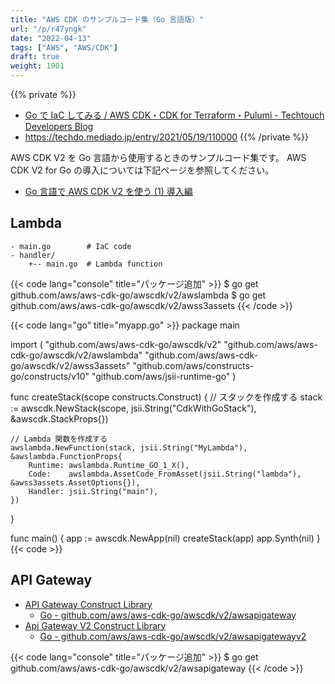 ```yaml
---
title: "AWS CDK のサンプルコード集（Go 言語版）"
url: "/p/r47yngk"
date: "2022-04-13"
tags: ["AWS", "AWS/CDK"]
draft: true
weight: 1901
---
```


{{% private %}}
- [Go で IaC してみる / AWS CDK・CDK for Terraform・Pulumi - Techtouch Developers Blog](https://tech.techtouch.jp/entry/go-iac)
- https://techdo.mediado.jp/entry/2021/05/19/110000
{{% /private %}}


AWS CDK V2 を Go 言語から使用するときのサンプルコード集です。
AWS CDK V2 for Go の導入については下記ページを参照してください。

- [Go 言語で AWS CDK V2 を使う (1) 導入編](/p/54s6es8)


Lambda
----

```
- main.go        # IaC code
- handler/
    +-- main.go  # Lambda function
```

{{< code lang="console" title="パッケージ追加" >}}
$ go get github.com/aws/aws-cdk-go/awscdk/v2/awslambda
$ go get github.com/aws/aws-cdk-go/awscdk/v2/awss3assets
{{< /code >}}

{{< code lang="go" title="myapp.go" >}}
package main

import (
	"github.com/aws/aws-cdk-go/awscdk/v2"
	"github.com/aws/aws-cdk-go/awscdk/v2/awslambda"
	"github.com/aws/aws-cdk-go/awscdk/v2/awss3assets"
	"github.com/aws/constructs-go/constructs/v10"
	"github.com/aws/jsii-runtime-go"
)

func createStack(scope constructs.Construct) {
	// スタックを作成する
	stack := awscdk.NewStack(scope, jsii.String("CdkWithGoStack"), &awscdk.StackProps{})

	// Lambda 関数を作成する
	awslambda.NewFunction(stack, jsii.String("MyLambda"), &awslambda.FunctionProps{
		Runtime: awslambda.Runtime_GO_1_X(),
		Code:    awslambda.AssetCode_FromAsset(jsii.String("lambda"), &awss3assets.AssetOptions{}),
		Handler: jsii.String("main"),
	})
}

func main() {
	app := awscdk.NewApp(nil)
	createStack(app)
	app.Synth(nil)
}
{{< code >}}


API Gateway
----

- [API Gateway Construct Library](https://docs.aws.amazon.com/cdk/api/v2/docs/aws-cdk-lib.aws_apigateway-readme.html)
  - [Go - github.com/aws/aws-cdk-go/awscdk/v2/awsapigateway](https://pkg.go.dev/github.com/aws/aws-cdk-go/awscdk/v2/awsapigateway)
- [Api Gateway V2 Construct Library](https://docs.aws.amazon.com/cdk/api/v2/docs/aws-cdk-lib.aws_apigatewayv2-readme.html)
  - [Go - github.com/aws/aws-cdk-go/awscdk/v2/awsapigatewayv2](https://pkg.go.dev/github.com/aws/aws-cdk-go/awscdk/v2/awsapigatewayv2)

{{< code lang="console" title="パッケージ追加" >}}
$ go get github.com/aws/aws-cdk-go/awscdk/v2/awsapigateway
{{< /code >}}


